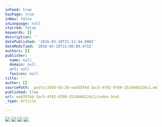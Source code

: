 ```yaml
---
inFeed: true
hasPage: true
inNav: false
inLanguage: null
starred: false
keywords: []
description: ''
datePublished: '2016-03-28T21:11:44.090Z'
dateModified: '2016-03-28T21:08:09.475Z'
authors: []
publisher:
  name: null
  domain: null
  url: null
  favicon: null
title: ''
author: []
sourcePath: _posts/2016-03-28-ead35f6d-3ac5-4f82-9789-2514b6822dc1.md
published: true
url: ead35f6d-3ac5-4f82-9789-2514b6822dc1/index.html
_type: Article

---
```

![](https://the-grid-user-content.s3-us-west-2.amazonaws.com/ebabde49-94dd-4e00-8198-2de306f64390.jpg)
![](https://the-grid-user-content.s3-us-west-2.amazonaws.com/73d231b0-8b6d-493c-a01d-fc8264f58c8d.jpg)
![](https://the-grid-user-content.s3-us-west-2.amazonaws.com/53051eaa-3e4f-40af-a0e0-5646e260c491.jpg)
![](https://the-grid-user-content.s3-us-west-2.amazonaws.com/c66f3714-1b1a-447f-9cda-a1255510d6c3.jpg)